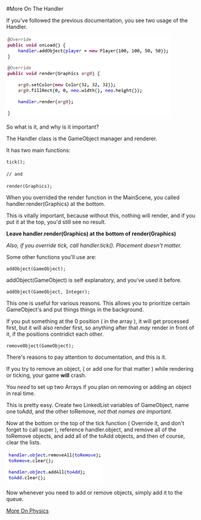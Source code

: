 #More On The Handler

If you've followed the previous documentation, you see two usage of the Handler.

![Screenshot](https://raw.githubusercontent.com/JediBurrell/neo/master/documentation/images/handler_usage.PNG)

So what is it, and why is it important?

The Handler class is the GameObject manager and renderer.

It has two main functions:

    tick();
	
	// and
	
	render(Graphics);

When you overrided the render function in the MainScene, you called handler.render(Graphics) at the bottom.

This is vitally important, because without this, nothing will render, and if you put it at the top, you'd still see no result.

**Leave handler.render(Graphics) at the bottom of render(Graphics)**

_Also, if you override tick, call handler.tick(). Placement doesn't matter._

Some other functions you'll use are:

    addObject(GameObject);

addObject(GameObject) is self explanatory, and you've used it before.

    addObject(GameObject, Integer);

This one is useful for various reasons. This allows you to prioritize certain GameObject's and put things things in the background.

If you put something at the 0 position ( in the array ), it will get processed first, but it will also render first, so anything after that _may_ render in front of it, if the positions contridict each other.

    removeObject(GameObject);

There's reasons to pay attention to documentation, and this is it.

If you try to remove an object, ( or add one for that matter ) while rendering or ticking, your game **will** crash.

You _need_ to set up two Arrays if you plan on removing or adding an object in real time.

This is pretty easy. Create two LinkedList variables of GameObject, name one toAdd, and the other toRemove, _not that names are important_.

Now at the bottom or the top of the tick function ( Override it, and don't forget to call super ), reference handler.object, and remove all of the toRemove objects, and add all of the toAdd objects, and then of course, clear the lists.

![Screenshot](https://raw.githubusercontent.com/JediBurrell/neo/master/documentation/images/remove_and_add.PNG)

Now whenever you need to add or remove objects, simply add it to the queue.

[More On Physics](https://github.com/JediBurrell/neo/blob/master/documentation/more_on_physics.md)